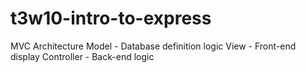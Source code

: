 # t3w10-intro-to-express

MVC Architecture
Model - Database definition logic
View - Front-end display
Controller - Back-end logic